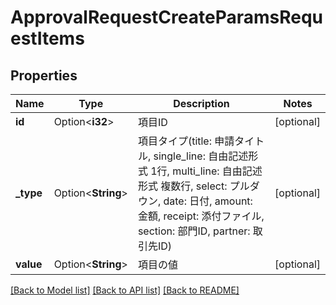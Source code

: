 # ApprovalRequestCreateParamsRequestItems

## Properties

Name | Type | Description | Notes
------------ | ------------- | ------------- | -------------
**id** | Option<**i32**> | 項目ID | [optional]
**_type** | Option<**String**> | 項目タイプ(title: 申請タイトル, single_line: 自由記述形式 1行, multi_line: 自由記述形式 複数行, select: プルダウン, date: 日付, amount: 金額, receipt: 添付ファイル, section: 部門ID, partner: 取引先ID) | [optional]
**value** | Option<**String**> | 項目の値 | [optional]

[[Back to Model list]](../README.md#documentation-for-models) [[Back to API list]](../README.md#documentation-for-api-endpoints) [[Back to README]](../README.md)


